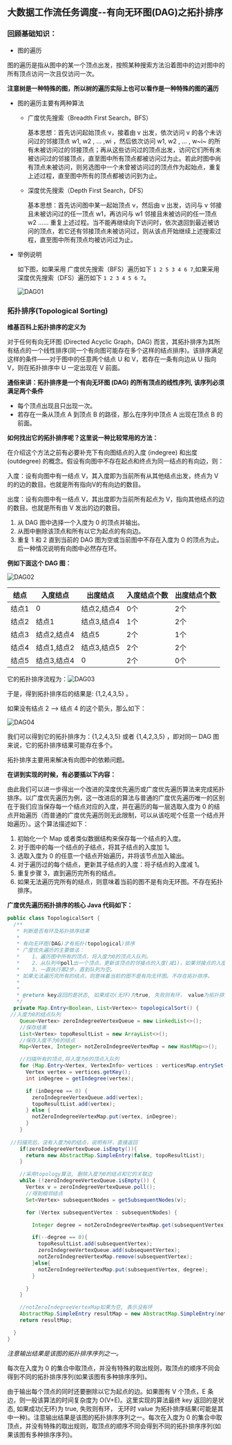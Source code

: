 ## 大数据工作流任务调度--有向无环图(DAG)之拓扑排序

### 回顾基础知识：

-    图的遍历

​    图的遍历是指从图中的某一个顶点出发，按照某种搜索方法沿着图中的边对图中的所有顶点访问一次且仅访问一次。

​    **注意树是一种特殊的图，所以树的遍历实际上也可以看作是一种特殊的图的遍历**

-    图的遍历主要有两种算法

     -    广度优先搜索（Breadth First Search，BFS）

          基本思想：首先访问起始顶点 v，接着由 v 出发，依次访问 v 的各个未访问过的邻接顶点 w1, w2 , … ,wi ，然后依次访问  w1, w2 , … , w~i~  的所有未被访问过的邻接顶点；再从这些访问过的顶点出发，访问它们所有未被访问过的邻接顶点，直至图中所有顶点都被访问过为止。若此时图中尚有顶点未被访问，则另选图中一个未曾被访问过的顶点作为起始点，重复上述过程，直至图中所有的顶点都被访问到为止。

          

     -    深度优先搜索（Depth First Search，DFS）

          基本思想：首先访问图中某一起始顶点 v，然后由 v 出发，访问与 v 邻接且未被访问过的任一顶点 w1，再访问与 w1 邻接且未被访问的任一顶点 w2 …… 重复上述过程。当不能再继续向下访问时，依次退回到最近被访问的顶点，若它还有邻接顶点未被访问过，则从该点开始继续上述搜索过程，直至图中所有顶点均被访问过为止。

-    举例说明

     如下图，如果采用 广度优先搜索（BFS）遍历如下 `1 2 5 3 4 6 7`,如果采用深度优先搜索（DFS）遍历如下 `1 2 3 4 5 6 7`。

     ![DAG01](https://github.com/apache/dolphinscheduler-website/blob/master/img/DAG/DAG01.png?raw=true)

### 拓扑排序(Topological Sorting)

**维基百科上拓扑排序的定义为**

对于任何有向无环图 (Directed Acyclic Graph，DAG) 而言，其拓扑排序为其所有结点的一个线性排序(同一个有向图可能存在多个这样的结点排序)。该排序满足这样的条件——对于图中的任意两个结点 U 和 V，若存在一条有向边从 U 指向 V，则在拓扑排序中 U 一定出现在 V 前面。

**通俗来讲：拓扑排序是一个有向无环图 (DAG) 的所有顶点的线性序列, 该序列必须满足两个条件**

-    每个顶点出现且只出现一次。
-    若存在一条从顶点 A 到顶点 B 的路径，那么在序列中顶点 A 出现在顶点 B 的前面。

**如何找出它的拓扑排序呢？这里说一种比较常用的方法：**

在介绍这个方法之前有必要补充下有向图结点的入度 (indegree) 和出度 (outdegree) 的概念。假设有向图中不存在起点和终点为同一结点的有向边，则：

入度：设有向图中有一结点 V，其入度即为当前所有从其他结点出发，终点为 V 的的边的数目。也就是所有指向V的有向边的数目。

出度：设有向图中有一结点 V，其出度即为当前所有起点为 V，指向其他结点的边的数目。也就是所有由 V 发出的边的数目。

1.   从 DAG 图中选择一个入度为 0 的顶点并输出。
2.   从图中删除该顶点和所有以它为起点的有向边。
3.   重复 1 和 2 直到当前的 DAG 图为空或当前图中不存在入度为 0 的顶点为止。后一种情况说明有向图中必然存在环。

**例如下面这个 DAG 图：**

![DAG02](https://github.com/apache/dolphinscheduler-website/blob/master/img/DAG/DAG02.png?raw=true)


|结点|入度结点|出度结点|入度结点个数|出度结点个数|
|----|----|----|----|----|
|结点1|0|结点2,结点4|0个|2个|
|结点2|结点1|结点3,结点4|1个|2个|
|结点3|结点2,结点4|结点5|2个|1个|
|结点4|结点1,结点2|结点3,结点5|2个|2个|
|结点5|结点3,结点4|0|2个|0个|




它的拓扑排序流程为：![DAG03](https://github.com/apache/dolphinscheduler-website/blob/master/img/DAG/DAG03.png?raw=true)

于是，得到拓扑排序后的结果是: {1,2,4,3,5} 。

如果没有结点 2  —> 结点 4 的这个箭头，那么如下：

![DAG04](https://github.com/apache/dolphinscheduler-website/blob/master/img/DAG/DAG04.png?raw=true)

我们可以得到它的拓扑排序为：{1,2,4,3,5} 或者 {1,4,2,3,5} ，即对同一 DAG 图来说，它的拓扑排序结果可能存在多个。

拓扑排序主要用来解决有向图中的依赖问题。

**在讲到实现的时候，有必要插以下内容：**

由此我们可以进一步得出一个改进的深度优先遍历或广度优先遍历算法来完成拓扑排序。以广度优先遍历为例，这一改进后的算法与普通的广度优先遍历唯一的区别在于我们应当保存每一个结点对应的入度，并在遍历的每一层选取入度为 0 的结点开始遍历（而普通的广度优先遍历则无此限制，可以从该吃呢个任意一个结点开始遍历）。这个算法描述如下：

1.   初始化一个 Map 或者类似数据结构来保存每一个结点的入度。
2.   对于图中的每一个结点的子结点，将其子结点的入度加 1。
3.   选取入度为 0 的任意一个结点开始遍历，并将该节点加入输出。
4.   对于遍历过的每个结点，更新其子结点的入度：将子结点的入度减 1。
5.   重复步骤 3，直到遍历完所有的结点。
6.   如果无法遍历完所有的结点，则意味着当前的图不是有向无环图。不存在拓扑排序。

**广度优先遍历拓扑排序的核心 Java 代码如下：**

```java
public class TopologicalSort {
  /**
   * 判断是否有环及拓扑排序结果
   *
   * 有向无环图(DAG)才有拓扑(topological)排序
   * 广度优先遍历的主要做法：
   *    1、遍历图中所有的顶点，将入度为0的顶点入队列。
   *    2、从队列中poll出一个顶点，更新该顶点的邻接点的入度(减1)，如果邻接点的入度减1之后等于0，则将该邻接点入队列。
   *    3、一直执行第2步，直到队列为空。
   * 如果无法遍历完所有的结点，则意味着当前的图不是有向无环图。不存在拓扑排序。
   *
   *
   * @return key返回的是状态, 如果成功(无环)为true, 失败则有环， value为拓扑排序结果(可能是其中一种)
   */
  private Map.Entry<Boolean, List<Vertex>> topologicalSort() {
 //入度为0的结点队列
    Queue<Vertex> zeroIndegreeVertexQueue = new LinkedList<>();
    //保存结果
    List<Vertex> topoResultList = new ArrayList<>();
    //保存入度不为0的结点
    Map<Vertex, Integer> notZeroIndegreeVertexMap = new HashMap<>();

    //扫描所有的顶点,将入度为0的顶点入队列
    for (Map.Entry<Vertex, VertexInfo> vertices : verticesMap.entrySet()) {
      Vertex vertex = vertices.getKey();
      int inDegree = getIndegree(vertex);

      if (inDegree == 0) {
        zeroIndegreeVertexQueue.add(vertex);
        topoResultList.add(vertex);
      } else {
        notZeroIndegreeVertexMap.put(vertex, inDegree);
      }
    }
    
 //扫描完后，没有入度为0的结点，说明有环，直接返回
    if(zeroIndegreeVertexQueue.isEmpty()){
      return new AbstractMap.SimpleEntry(false, topoResultList);
    }

    //采用topology算法, 删除入度为0的结点和它的关联边
    while (!zeroIndegreeVertexQueue.isEmpty()) {
      Vertex v = zeroIndegreeVertexQueue.poll();
      //得到相邻结点
      Set<Vertex> subsequentNodes = getSubsequentNodes(v);

      for (Vertex subsequentVertex : subsequentNodes) {

        Integer degree = notZeroIndegreeVertexMap.get(subsequentVertex);

        if(--degree == 0){
          topoResultList.add(subsequentVertex);
          zeroIndegreeVertexQueue.add(subsequentVertex);
          notZeroIndegreeVertexMap.remove(subsequentVertex);
        }else{
          notZeroIndegreeVertexMap.put(subsequentVertex, degree);
        }

      }
    }

    //notZeroIndegreeVertexMap如果为空, 表示没有环
    AbstractMap.SimpleEntry resultMap = new AbstractMap.SimpleEntry(notZeroIndegreeVertexMap.size() == 0 , topoResultList);
    return resultMap;

  }
}
```

*注意输出结果是该图的拓扑排序序列之一。*

每次在入度为 0 的集合中取顶点，并没有特殊的取出规则，取顶点的顺序不同会得到不同的拓扑排序序列(如果该图有多种排序序列)。

由于输出每个顶点的同时还要删除以它为起点的边。如果图有 V 个顶点，E 条边，则一般该算法的时间复杂度为 O(V+E)。这里实现的算法最终 key 返回的是状态, 如果成功(无环)为 true, 失败则有环， 无环时 value 为拓扑排序结果(可能是其中一种)。注意输出结果是该图的拓扑排序序列之一。每次在入度为 0 的集合中取顶点，并没有特殊的取出规则，取顶点的顺序不同会得到不同的拓扑排序序列(如果该图有多种排序序列)。
